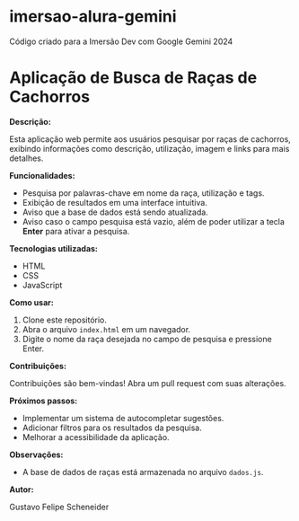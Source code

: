 # imersao-alura-gemini
Código criado para a Imersão Dev com Google Gemini 2024

# Aplicação de Busca de Raças de Cachorros

**Descrição:**

Esta aplicação web permite aos usuários pesquisar por raças de cachorros, exibindo informações como descrição, utilização, imagem e links para mais detalhes.

**Funcionalidades:**

* Pesquisa por palavras-chave em nome da raça, utilização e tags.
* Exibição de resultados em uma interface intuitiva.
* Aviso que a base de dados está sendo atualizada.
* Aviso caso o campo pesquisa está vazio, além de poder utilizar a tecla **Enter** para ativar a pesquisa.

**Tecnologias utilizadas:**

* HTML
* CSS
* JavaScript

**Como usar:**

1. Clone este repositório.
2. Abra o arquivo `index.html` em um navegador.
3. Digite o nome da raça desejada no campo de pesquisa e pressione Enter.

**Contribuições:**

Contribuições são bem-vindas! Abra um pull request com suas alterações.

**Próximos passos:**

* Implementar um sistema de autocompletar sugestões.
* Adicionar filtros para os resultados da pesquisa.
* Melhorar a acessibilidade da aplicação.

**Observações:**

* A base de dados de raças está armazenada no arquivo `dados.js`.

**Autor:**

Gustavo Felipe Scheneider
